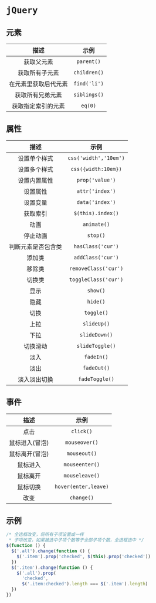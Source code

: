 # `jQuery`

## 元素

|         描述         |     示例     |
| :------------------: | :----------: |
|      获取父元素      |  `parent()`  |
|    获取所有子元素    | `children()` |
| 在元素里获取后代元素 | `find('li')` |
|   获取所有兄弟元素   | `siblings()` |
|  获取指定索引的元素  |   `eq(0)`    |

## 属性

|        描述        |         示例          |
| :----------------: | :-------------------: |
|    设置单个样式    | `css('width','10em')` |
|    设置多个样式    |  `css({width:10em})`  |
|    设置内置属性    |    `prop('value')`    |
|      设置属性      |    `attr('index')`    |
|      设置变量      |    `data('index')`    |
|      获取索引      |   `$(this).index()`   |
|        动画        |      `animate()`      |
|      停止动画      |       `stop()`        |
| 判断元素是否包含类 |   `hasClass('cur')`   |
|       添加类       |   `addClass('cur')`   |
|       移除类       | `removeClass('cur')`  |
|       切换类       | `toggleClass('cur')`  |
|        显示        |       `show()`        |
|        隐藏        |       `hide()`        |
|        切换        |      `toggle()`       |
|        上拉        |      `slideUp()`      |
|        下拉        |     `slideDown()`     |
|      切换滑动      |    `slideToggle()`    |
|        淡入        |      `fadeIn()`       |
|        淡出        |      `fadeOut()`      |
|    淡入淡出切换    |    `fadeToggle()`     |

## 事件

|      描述      |         示例         |
| :------------: | :------------------: |
|      点击      |      `click()`       |
| 鼠标进入(冒泡) |    `mouseover()`     |
| 鼠标离开(冒泡) |     `mouseout()`     |
|    鼠标进入    |    `mouseenter()`    |
|    鼠标离开    |    `mouseleave()`    |
|    鼠标切换    | `hover(enter,leave)` |
|      改变      |      `change()`      |





## 示例



```js
/* 全选框改变，将所有子项设置成一样
 * 子项改变，如果被选中子项个数等于全部子项个数，全选框选中 */
$(function () {
  $('.all').change(function () {
    $('.item').prop('checked', $(this).prop('checked'))
  })
  $('.item').change(function () {
    $('.all').prop(
      'checked',
      $('.item:checked').length === $('.item').length)
  })
})
```

